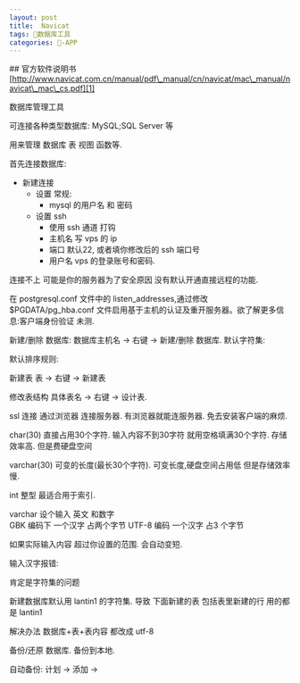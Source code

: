 ```yaml
---
layout: post
title:  Navicat
tags: 数据库工具
categories: -APP
---
```

\#\# 
官方软件说明书  
[http://www.navicat.com.cn/manual/pdf\_manual/cn/navicat/mac\_manual/navicat\_mac\_cs.pdf][1]



数据库管理工具 

可连接各种类型数据库: MySQL;SQL Server 等

用来管理 数据库 表 视图 函数等.






首先连接数据库:

- 新建连接
	- 设置 常规:
		- mysql 的用户名 和  密码
	- 设置 ssh
		- 使用 ssh 通道 打钩
		- 主机名 写 vps 的 ip
		- 端口 默认22, 或者填你修改后的 ssh 端口号
		- 用户名 vps 的登录账号和密码.

连接不上 可能是你的服务器为了安全原因  没有默认开通直接远程的功能.


在 postgresql.conf 文件中的 listen\_addresses,通过修改 $PGDATA/pg\_hba.conf 文件启用基于主机的认证及重开服务器。欲了解更多信息:客户端身份验证 
 未测.





新建/删除 数据库:
数据库主机名 → 右键 → 新建/删除 数据库.
默认字符集:

默认排序规则:







新建表
表 → 右键 → 新建表

修改表结构
具体表名 → 右键 → 设计表.





ssl  连接
通过浏览器 连接服务器.  有浏览器就能连服务器. 免去安装客户端的麻烦.










char(30) 直接占用30个字符.  输入内容不到30字符 就用空格填满30个字符.   存储效率高. 但是费硬盘空间

varchar(30) 可变的长度(最长30个字符). 可变长度,硬盘空间占用低 但是存储效率慢.

int 整型 最适合用于索引.

 


varchar  设个输入 英文 和数字  
GBK 编码下  一个汉字 占两个字节
UTF-8 编码  一个汉字 占3 个字节


如果实际输入内容 超过你设置的范围. 会自动变短.






输入汉字报错:
 
肯定是字符集的问题 

新建数据库默认用 lantin1 的字符集.
导致 下面新建的表  包括表里新建的行 用的都是 lantin1 

解决办法  数据库+表+表内容 都改成 utf-8 



备份/还原 数据库.   备份到本地.

自动备份:  计划  →  添加 →  














[1]:	http://www.navicat.com.cn/manual/pdf_manual/cn/navicat/mac_manual/navicat_mac_cs.pdf
